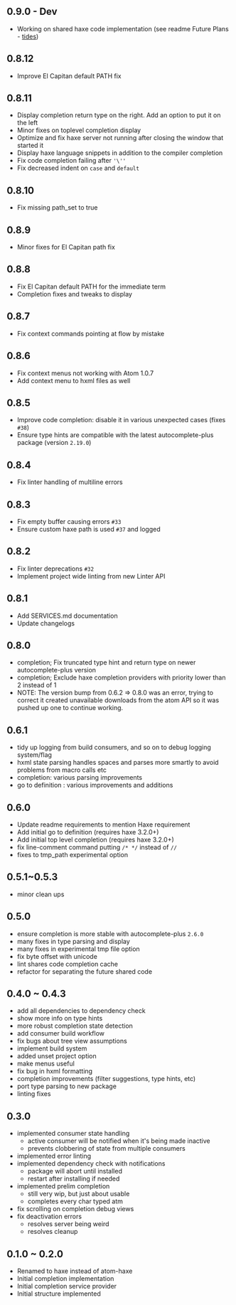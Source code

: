 ## 0.9.0 - Dev

* Working on shared haxe code implementation (see readme Future Plans - [tides](https://github.com/snowkit/tides))

## 0.8.12

* Improve El Capitan default PATH fix

## 0.8.11

* Display completion return type on the right. Add an option to put it on the left
* Minor fixes on toplevel completion display
* Optimize and fix haxe server not running after closing the window that started it
* Display haxe language snippets in addition to the compiler completion
* Fix code completion failing after `'\''`
* Fix decreased indent on `case` and `default` [](https://github.com/snowkit/atom-haxe/pull/53)

## 0.8.10

* Fix missing path_set to true

## 0.8.9

* Minor fixes for El Capitan path fix

## 0.8.8

* Fix El Capitan default PATH for the immediate term
* Completion fixes and tweaks to display

## 0.8.7

* Fix context commands pointing at flow by mistake

## 0.8.6

* Fix context menus not working with Atom 1.0.7
* Add context menu to hxml files as well

## 0.8.5

* Improve code completion: disable it in various unexpected cases (fixes `#38`)
* Ensure type hints are compatible with the latest autocomplete-plus package (version `2.19.0`)

## 0.8.4

* Fix linter handling of multiline errors

## 0.8.3

* Fix empty buffer causing errors `#33`
* Ensure custom haxe path is used `#37` and logged

## 0.8.2

* Fix linter deprecations `#32`
* Implement project wide linting from new Linter API

## 0.8.1

* Add SERVICES.md documentation
* Update changelogs

## 0.8.0

* completion; Fix truncated type hint and return type on newer autocomplete-plus version
* completion; Exclude haxe completion providers with priority lower than 2 instead of 1
* NOTE: The version bump from 0.6.2 => 0.8.0 was an error, trying to correct it created unavailable downloads from the atom API so it was pushed up one to continue working.

## 0.6.1

* tidy up logging from build consumers, and so on to debug logging system/flag
* hxml state parsing handles spaces and parses more smartly to avoid problems from macro calls etc
* completion: various parsing improvements
* go to definition : various improvements and additions

## 0.6.0

* Update readme requirements to mention Haxe requirement
* Add initial go to definition (requires haxe 3.2.0+)
* Add initial top level completion (requires haxe 3.2.0+)
* fix line-comment command putting `/* */` instead of `//`
* fixes to tmp_path experimental option

## 0.5.1~0.5.3

* minor clean ups

## 0.5.0

* ensure completion is more stable with autocomplete-plus `2.6.0`
* many fixes in type parsing and display
* many fixes in experimental tmp file option
* fix byte offset with unicode
* lint shares code completion cache
* refactor for separating the future shared code

## 0.4.0 ~ 0.4.3

* add all dependencies to dependency check
* show more info on type hints
* more robust completion state detection
* add consumer build workflow
* fix bugs about tree view assumptions
* implement build system
* added unset project option
* make menus useful
* fix bug in hxml formatting
* completion improvements (filter suggestions, type hints, etc)
* port type parsing to new package
* linting fixes


## 0.3.0

* implemented consumer state handling
    - active consumer will be notified when it's being made inactive
    - prevents clobbering of state from multiple consumers
* implemented error linting
* implemented dependency check with notifications
    - package will abort until installed
    - restart after installing if needed
* implemented prelim completion
    - still very wip, but just about usable
    - completes every char typed atm
* fix scrolling on completion debug views
* fix deactivation errors
    - resolves server being weird
    - resolves cleanup

## 0.1.0 ~ 0.2.0

* Renamed to haxe instead of atom-haxe
* Initial completion implementation
* Initial completion service provider
* Initial structure implemented
